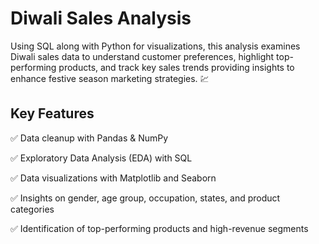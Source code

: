 # Diwali Sales Analysis
Using SQL along with Python for visualizations, this analysis examines Diwali sales data to understand customer preferences, highlight top-performing products, and track key sales trends providing insights to enhance festive season marketing strategies. 💹
## Key Features
✅ Data cleanup with Pandas & NumPy

✅ Exploratory Data Analysis (EDA) with SQL

✅ Data visualizations with Matplotlib and Seaborn

✅ Insights on gender, age group, occupation, states, and product categories

✅ Identification of top-performing products and high-revenue segments
